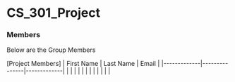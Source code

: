 # CS_301_Project


### Members
Below are the Group Members

[Project Members]
| First Name        | Last Name |  Email |
|-------------|---------------|-------------|
|  |  |  |
|  |  |  |
|  |  |  |
